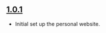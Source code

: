 ## [1.0.1](https://github.com/mmistakes/minimal-mistakes/releases/tag/v1.0.1)

- Initial set up the personal website.